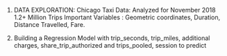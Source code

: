 1. DATA EXPLORATION:
Chicago Taxi Data: 
Analyzed for November 2018
1.2+ Million Trips
Important Variables :
Geometric coordinates,  Duration, Distance Travelled, Fare.

2. Building a Regression Model with trip_seconds, trip_miles, additional charges, share_trip_authorized and trips_pooled, session  to predict

